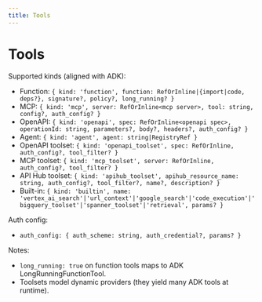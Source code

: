 ```yaml
---
title: Tools
---
```


# Tools

Supported kinds (aligned with ADK):
- Function: `{ kind: 'function', function: RefOrInline|{import|code, deps?}, signature?, policy?, long_running? }`
- MCP: `{ kind: 'mcp', server: RefOrInline<mcp server>, tool: string, config?, auth_config? }`
- OpenAPI: `{ kind: 'openapi', spec: RefOrInline<openapi spec>, operationId: string, parameters?, body?, headers?, auth_config? }`
- Agent: `{ kind: 'agent', agent: string|RegistryRef }`
- OpenAPI toolset: `{ kind: 'openapi_toolset', spec: RefOrInline, auth_config?, tool_filter? }`
- MCP toolset: `{ kind: 'mcp_toolset', server: RefOrInline, auth_config?, tool_filter? }`
- API Hub toolset: `{ kind: 'apihub_toolset', apihub_resource_name: string, auth_config?, tool_filter?, name?, description? }`
- Built-in: `{ kind: 'builtin', name: 'vertex_ai_search'|'url_context'|'google_search'|'code_execution'|'bigquery_toolset'|'spanner_toolset'|'retrieval', params? }`

Auth config:
- `auth_config: { auth_scheme: string, auth_credential?, params? }`

Notes:
- `long_running: true` on function tools maps to ADK LongRunningFunctionTool.
- Toolsets model dynamic providers (they yield many ADK tools at runtime).

